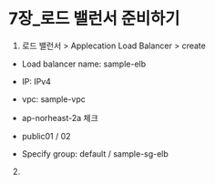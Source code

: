# 7장_로드 밸런서 준비하기

1) 로드 밸런서 > Applecation Load Balancer > create
  - Load balancer name: sample-elb
  - IP: IPv4
  - vpc: sample-vpc
  - ap-norheast-2a 체크
  - public01 / 02

  - Specify group: default / sample-sg-elb
2) 

